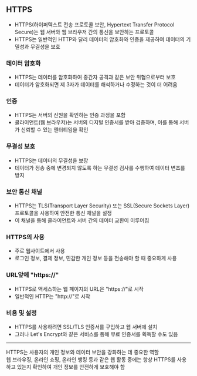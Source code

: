 ## HTTPS
- HTTPS(하이퍼텍스트 전송 프로토콜 보안, Hypertext Transfer Protocol Secure)는 웹 서버와 웹 브라우저 간의 통신을 보안하는 프로토콜
- HTTPS는 일반적인 HTTP와 달리 데이터의 암호화와 인증을 제공하여 데이터의 기밀성과 무결성을 보호

### 데이터 암호화
- HTTPS는 데이터를 암호화하여 중간자 공격과 같은 보안 위협으로부터 보호
- 데이터가 암호화되면 제 3자가 데이터를 해석하거나 수정하는 것이 더 어려움

### 인증
- HTTPS는 서버의 신원을 확인하는 인증 과정을 포함
- 클라이언트(웹 브라우저)는 서버의 디지털 인증서를 받아 검증하며, 이를 통해 서버가 신뢰할 수 있는 엔터티임을 확인

### 무결성 보호
- HTTPS는 데이터의 무결성을 보장
- 데이터가 정송 중에 변경되지 않도록 하는 무결성 검사를 수행하여 데이터 변조를 방지

### 보안 통신 채널
- HTTPS는 TLS(Transport Layer Security) 또는 SSL(Secure Sockets Layer) 프로토콜을 사용하여 안전한 통신 채널을 설정
- 이 채널을 통해 클라이언트와 서버 간의 데이터 교환이 이루어짐

### HTTPS의 사용
- 주로 웹사이트에서 사용
- 로그인 정보, 결제 정보, 민감한 개인 정보 등을 전송해야 할 때 중요하게 사용

### URL앞에 "https://"
- HTTPS로 액세스하는 웹 페이지의 URL은 "https://"로 시작
- 일반적인 HTTP는 "http://"로 시작

### 비용 및 설정
- HTTPS를 사용하려면 SSL/TLS 인증서를 구입하고 웹 서버에 설치
- 그러나 Let's Encrypt와 같은 서비스를 통해 무료 인증서를 획득할 수도 있음

---
HTTPS는 사용자의 개인 정보와 데이터 보안을 강화하는 데 중요한 역할   
웹 브라우징, 온라인 쇼핑, 온라인 뱅킹 등과 같은 웹 활동 중에는 항상 HTTPS를 사용하고 있는지 확인하여 개인 정보를 안전하게 보호해야 함
